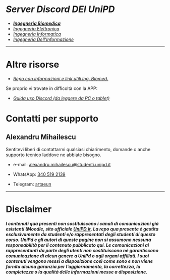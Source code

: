 # ***Server Discord DEI UniPD***


- ***[Ingegneria Biomedica](http://tiny.cc/udupadova-IngBiomedica)***
- *[Ingegneria Elettronica](https://discord.gg/7JtPTYt)*
- *[Ingegneria Informatica](https://discord.gg/V5n29U2)*
- *[Ingegneria Dell'Informazione](https://discord.gg/urYQBJA)*
---

# Altre risorse

- *[Repo con informazioni e link utili Ing. Biomed.](https://github.com/artaeun/IBM-UniPD)*
  
Se proprio vi trovate in difficoltà con la APP:
  - *[Guida uso Discord (da leggere da PC o tablet)](http://tiny.cc/guidaDiscord)*


# Contatti per supporto

## Alexandru Mihailescu

Sentitevi liberi di contattarmi qualsiasi chiarimento, domande o anche supporto tecnico laddove ne abbiate bisogno.

- e-mail: [alexandru.mihailescu@studenti.unipd.it](mailto:alexandru.mihailescu@studenti.unipd.it)

- WhatsApp: [340 519 2139](tel:3405192139)

- Telegram: [artaeun](https://t.me/artaeun)

---

# Disclaimer

##### *I contenuti qua presenti **non sostituiscono i canali di comunicazioni già esistenti** (Moodle, sito ufficiale [UniPD.it](unipd.it). La repo qua presente è gestita esclusivamente da studenti e/o rappresentati degli studenti di questo corso. UniPd e gli autori di queste pagine non si assumono nessuna responsabilità per il contenuto pubblicato qui. Le comunicazioni ai rappresentanti da parte degli utenti non costituiscono né garantiscono comunicazione di alcun genere a UniPd o agli organi affiliati. I suoi contenuti vengono messi a disposizione così come sono e non viene fornita alcuna garanzia per l’aggiornamento, la correttezza, la completezza o la qualità delle informazioni messe a disposizione.*
